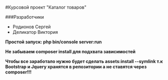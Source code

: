 #Курсовой проект "Каталог товаров"

###Разработчики
* Родионов Сергей
* Деликатор Виктория


**Простой запуск: php bin/console server:run**

**Не забываем composer install для подхвата зависимостей**

**Чтобы все заработало нужно будет сделать assets:install --symlink т.к Bootstrap и Jquery хранятся в репозитории а не ставятся через composer!!!**
